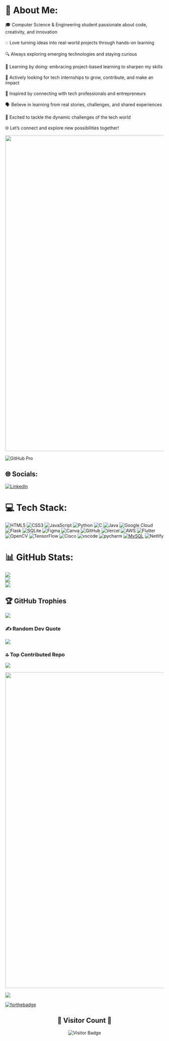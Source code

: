 # 💫 About Me:
🎓 Computer Science & Engineering student passionate about code, creativity, and innovation<br><br>💡 Love turning ideas into real-world projects through hands-on learning<br><br>🔍 Always exploring emerging technologies and staying curious<br><br>🧠 Learning by doing: embracing project-based learning to sharpen my skills<br><br>💼 Actively looking for tech internships to grow, contribute, and make an impact<br><br>🤝 Inspired by connecting with tech professionals and entrepreneurs<br><br>🗣️ Believe in learning from real stories, challenges, and shared experiences<br><br>🚀 Excited to tackle the dynamic challenges of the tech world<br><br>🌐 Let’s connect and explore new possibilities together!


<img src="https://64.media.tumblr.com/005e37a86478a9c92da7d4d3d7464b40/2bd29f0062317531-b1/s400x600/c7edc142895bc810339223dfddf2aa57ced0c32b.gif" width="1000"/>


![GitHub Pro](https://img.shields.io/badge/Pro-Developer-purple?style=for-the-badge)

## 🌐 Socials:
[![LinkedIn](https://img.shields.io/badge/LinkedIn-%230077B5.svg?logo=linkedin&logoColor=white)](https://linkedin.com/in/kritthik-rajeev-nair) 

# 💻 Tech Stack:
![HTML5](https://img.shields.io/badge/html5-%23E34F26.svg?style=for-the-badge&logo=html5&logoColor=white) ![CSS3](https://img.shields.io/badge/css3-%231572B6.svg?style=for-the-badge&logo=css3&logoColor=white) ![JavaScript](https://img.shields.io/badge/javascript-%23323330.svg?style=for-the-badge&logo=javascript&logoColor=%23F7DF1E) ![Python](https://img.shields.io/badge/python-3670A0?style=for-the-badge&logo=python&logoColor=ffdd54) ![C](https://img.shields.io/badge/c-%2300599C.svg?style=for-the-badge&logo=c&logoColor=white) ![Java](https://img.shields.io/badge/java-%23ED8B00.svg?style=for-the-badge&logo=openjdk&logoColor=white) ![Google Cloud](https://img.shields.io/badge/GoogleCloud-%234285F4.svg?style=for-the-badge&logo=google-cloud&logoColor=white) ![Flask](https://img.shields.io/badge/flask-%23000.svg?style=for-the-badge&logo=flask&logoColor=white) ![SQLite](https://img.shields.io/badge/sqlite-%2307405e.svg?style=for-the-badge&logo=sqlite&logoColor=white) ![Figma](https://img.shields.io/badge/figma-%23F24E1E.svg?style=for-the-badge&logo=figma&logoColor=white) ![Canva](https://img.shields.io/badge/Canva-%2300C4CC.svg?style=for-the-badge&logo=Canva&logoColor=white) ![GitHub](https://img.shields.io/badge/github-%23121011.svg?style=for-the-badge&logo=github&logoColor=white) ![Vercel](https://img.shields.io/badge/vercel-%23000000.svg?style=for-the-badge&logo=vercel&logoColor=white) ![AWS](https://img.shields.io/badge/AWS-%23FF9900.svg?style=for-the-badge&logo=amazon-aws&logoColor=white) ![Flutter](https://img.shields.io/badge/Flutter-%2302569B.svg?style=for-the-badge&logo=Flutter&logoColor=white) ![OpenCV](https://img.shields.io/badge/opencv-%23white.svg?style=for-the-badge&logo=opencv&logoColor=white) ![TensorFlow](https://img.shields.io/badge/TensorFlow-%23FF6F00.svg?style=for-the-badge&logo=TensorFlow&logoColor=white) ![Cisco](https://img.shields.io/badge/cisco-%23049fd9.svg?style=for-the-badge&logo=cisco&logoColor=black) ![vscode](https://img.shields.io/badge/VSCode-0078D4?style=for-the-badge&logo=visual%20studio%20code&logoColor=white) ![pycharm](	https://img.shields.io/badge/PyCharm-000000.svg?&style=for-the-badge&logo=PyCharm&logoColor=white) [![MySQL](https://img.shields.io/badge/mysql-4479A1.svg?style=for-the-badge&logo=mysql&logoColor=white)](https://en.wikipedia.org/wiki/MySQL) ![Netlify](https://img.shields.io/badge/netlify-%23000000.svg?style=for-the-badge&logo=netlify&logoColor=#00C7B7)
# 📊 GitHub Stats:
![](https://github-readme-stats.vercel.app/api?username=Kritthik2609&theme=blue-green&hide_border=false&include_all_commits=true&count_private=true)<br/>
![](https://nirzak-streak-stats.vercel.app/?user=Kritthik2609&theme=blue-green&hide_border=false)<br/>
![](https://github-readme-stats.vercel.app/api/top-langs/?username=Kritthik2609&theme=blue-green&hide_border=false&include_all_commits=true&count_private=true&layout=compact)

## 🏆 GitHub Trophies
![](https://github-profile-trophy.vercel.app/?username=Kritthik2609&theme=algolia&no-frame=false&no-bg=true&margin-w=4)

### ✍️ Random Dev Quote
![](https://quotes-github-readme.vercel.app/api?type=horizontal&theme=tokyonight)

### 🔝 Top Contributed Repo
![](https://github-contributor-stats.vercel.app/api?username=Kritthik2609&limit=5&theme=blue-green&combine_all_yearly_contributions=true)

<img src="https://64.media.tumblr.com/005e37a86478a9c92da7d4d3d7464b40/2bd29f0062317531-b1/s400x600/c7edc142895bc810339223dfddf2aa57ced0c32b.gif" width="1000"/>

[![](https://visitcount.itsvg.in/api?id=Kritthik2609&icon=0&color=1)](https://visitcount.itsvg.in)

[![forthebadge](https://forthebadge.com/images/featured/featured-built-with-love.svg)](https://forthebadge.com)

<h2 align="center">👀 Visitor Count 👀</h2>

<p align="center">
  <img src="https://visitor-badge.laobi.icu/badge?page_id=Kritthik2609.Kritthik2609" alt="Visitor Badge" />
</p>


